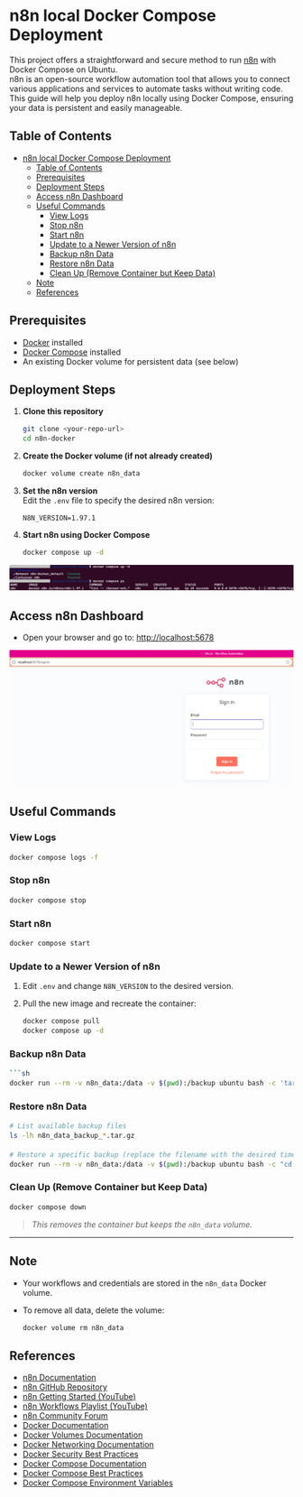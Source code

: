 # n8n local Docker Compose Deployment

This project offers a straightforward and secure method to run [n8n](https://n8n.io/) with Docker Compose on Ubuntu.  
n8n is an open-source workflow automation tool that allows you to connect various applications and services to automate tasks without writing code.  
This guide will help you deploy n8n locally using Docker Compose, ensuring your data is persistent and easily manageable.

## Table of Contents

- [n8n local Docker Compose Deployment](#n8n-local-docker-compose-deployment)
  - [Table of Contents](#table-of-contents)
  - [Prerequisites](#prerequisites)
  - [Deployment Steps](#deployment-steps)
  - [Access n8n Dashboard](#access-n8n-dashboard)
  - [Useful Commands](#useful-commands)
    - [View Logs](#view-logs)
    - [Stop n8n](#stop-n8n)
    - [Start n8n](#start-n8n)
    - [Update to a Newer Version of n8n](#update-to-a-newer-version-of-n8n)
    - [Backup n8n Data](#backup-n8n-data)
    - [Restore n8n Data](#restore-n8n-data)
    - [Clean Up (Remove Container but Keep Data)](#clean-up-remove-container-but-keep-data)
  - [Note](#note)
  - [References](#references)

## Prerequisites

- [Docker](https://docs.docker.com/engine/install/ubuntu/) installed
- [Docker Compose](https://docs.docker.com/compose/install/) installed
- An existing Docker volume for persistent data (see below)

## Deployment Steps

1. **Clone this repository**
  
   ```sh
   git clone <your-repo-url>
   cd n8n-docker
   ```

2. **Create the Docker volume (if not already created)**  

   ```sh
   docker volume create n8n_data
   ```

3. **Set the n8n version**  
   Edit the `.env` file to specify the desired n8n version:

   ```env
   N8N_VERSION=1.97.1
   ```

4. **Start n8n using Docker Compose**  

   ```sh
   docker compose up -d
   ```

![alt text](images/run-container.png)

## Access n8n Dashboard

- Open your browser and go to: [http://localhost:5678](http://localhost:5678)

![alt text](images/n8n-dashboard.png)

## Useful Commands

### View Logs

```sh
docker compose logs -f
```

### Stop n8n

```sh
docker compose stop
```

### Start n8n

```sh
docker compose start
```

### Update to a Newer Version of n8n

1. Edit `.env` and change `N8N_VERSION` to the desired version.
2. Pull the new image and recreate the container:

   ```sh
   docker compose pull
   docker compose up -d
   ```

### Backup n8n Data

```sh
```sh
docker run --rm -v n8n_data:/data -v $(pwd):/backup ubuntu bash -c 'tar czvf /backup/n8n_data_backup_$(date +%Y%m%d_%H%M%S).tar.gz -C /data .'
```

### Restore n8n Data

```sh
# List available backup files
ls -lh n8n_data_backup_*.tar.gz

# Restore a specific backup (replace the filename with the desired timestamped backup)
docker run --rm -v n8n_data:/data -v $(pwd):/backup ubuntu bash -c "cd /data && tar xzvf /backup/n8n_data_backup_YYYYMMDD_HHMMSS.tar.gz --strip 1"
```

### Clean Up (Remove Container but Keep Data)

```sh
docker compose down
```

>*This removes the container but keeps the `n8n_data` volume.*

---

## Note

- Your workflows and credentials are stored in the `n8n_data` Docker volume.
- To remove all data, delete the volume:  

  ```sh
  docker volume rm n8n_data
  ```

## References

- [n8n Documentation](https://docs.n8n.io/)
- [n8n GitHub Repository](https://github.com/n8n-io/n8n)
- [n8n Getting Started (YouTube)](https://www.youtube.com/watch?v=3w7xIMKLVAg)
- [n8n Workflows Playlist (YouTube)](https://www.youtube.com/playlist?list=PLvL2NEhF_6C6KQwQwQvQnQwQwQwQwQwQw)
- [n8n Community Forum](https://community.n8n.io/)
- [Docker Documentation](https://docs.docker.com/)
- [Docker Volumes Documentation](https://docs.docker.com/storage/volumes/)
- [Docker Networking Documentation](https://docs.docker.com/network/)
- [Docker Security Best Practices](https://docs.docker.com/engine/security/security/)
- [Docker Compose Documentation](https://docs.docker.com/compose/)
- [Docker Compose Best Practices](https://docs.docker.com/compose/best-practices/)
- [Docker Compose Environment Variables](https://docs.docker.com/compose/environment-variables/)
